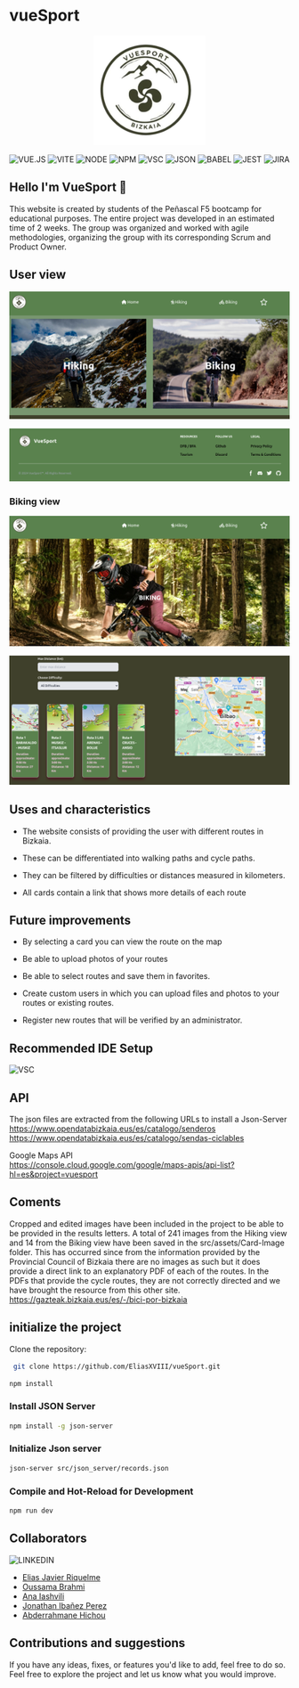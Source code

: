 # vueSport
<p align="center">
  <img src="https://github.com/EliasXVIII/vueSport/blob/dev/src/assets/Readme-Img/Logo.png" alt="VueSport" style="margin: auto; width: 200px;">
</p>


![VUE.JS](https://img.shields.io/badge/Vue%20js-35495E?style=for-the-badge&logo=vuedotjs&logoColor=4FC08D)
![VITE](https://img.shields.io/badge/Vite-B73BFE?style=for-the-badge&logo=vite&logoColor=FFD62E)
![NODE](https://img.shields.io/badge/Node%20js-339933?style=for-the-badge&logo=nodedotjs&logoColor=white)
![NPM](https://img.shields.io/badge/npm-CB3837?style=for-the-badge&logo=npm&logoColor=white)
![VSC](https://img.shields.io/badge/Visual_Studio_Code-0078D4?style=for-the-badge&logo=visual%20studio%20code&logoColor=white)
![JSON](https://img.shields.io/badge/json-5E5C5C?style=for-the-badge&logo=json&logoColor=white)
![BABEL](https://img.shields.io/badge/Babel-F9DC3E?style=for-the-badge&logo=babel&logoColor=white)
![JEST](https://img.shields.io/badge/Jest-C21325?style=for-the-badge&logo=jest&logoColor=white)
![JIRA](https://img.shields.io/badge/Jira-0052CC?style=for-the-badge&logo=Jira&logoColor=white)

## Hello I'm VueSport 👋

This website is created by students of the Peñascal F5 bootcamp for educational purposes.
The entire project was developed in an estimated time of 2 weeks.
The group was organized and worked with agile methodologies, organizing the group with its corresponding Scrum and Product Owner.

## User view

<p align="center">
  <img src="https://github.com/EliasXVIII/vueSport/blob/dev/src/assets/Readme-Img/img01.png" alt="VueSport" style="margin: auto;">
</p>
<p align="center">
  <img src="https://github.com/EliasXVIII/vueSport/blob/dev/src/assets/Readme-Img/img02.png" alt="VueSport" style="margin: auto;">
</p>

### Biking view

<p align="center">
  <img src="https://github.com/EliasXVIII/vueSport/blob/dev/src/assets/Readme-Img/img03.png" alt="VueSport" style="margin: auto;">
</p>
<p align="center">
  <img src="https://github.com/EliasXVIII/vueSport/blob/dev/src/assets/Readme-Img/img05.png" alt="VueSport" style="margin: auto;">
</p>

## Uses and characteristics 

- The website consists of providing the user with different routes in Bizkaia.

- These can be differentiated into walking paths and cycle paths.

- They can be filtered by difficulties or distances measured in kilometers.

- All cards contain a link that shows more details of each route

## Future improvements

- By selecting a card you can view the route on the map

- Be able to upload photos of your routes

- Be able to select routes and save them in favorites.

- Create custom users in which you can upload files and photos to your routes or existing routes.

- Register new routes that will be verified by an administrator.

## Recommended IDE Setup
  ![VSC](https://img.shields.io/badge/Visual_Studio_Code-0078D4?style=for-the-badge&logo=visual%20studio%20code&logoColor=white)

## API
The json files are extracted from the following URLs to install a Json-Server <br>
https://www.opendatabizkaia.eus/es/catalogo/senderos <br>
https://www.opendatabizkaia.eus/es/catalogo/sendas-ciclables <br>

Google Maps API <br>
https://console.cloud.google.com/google/maps-apis/api-list?hl=es&project=vuesport


## Coments

Cropped and edited images have been included in the project to be able to be provided in the results letters. A total of 241 images from the Hiking view and 14 from the Biking view have been saved in the src/assets/Card-Image folder.
This has occurred since from the information provided by the Provincial Council of Bizkaia there are no images as such but it does provide a direct link to an explanatory PDF of each of the routes. In the PDFs that provide the cycle routes, they are not correctly directed and we have brought the resource from this other site. <br>
https://gazteak.bizkaia.eus/es/-/bici-por-bizkaia

## initialize the project
 
Clone the repository:
 
  ```bash
   git clone https://github.com/EliasXVIII/vueSport.git
  ```

```sh
npm install 
```
### Install JSON Server
```sh
npm install -g json-server 
```
### Initialize Json server
```sh
json-server src/json_server/records.json
```

### Compile and Hot-Reload for Development

```sh
npm run dev
```

## Collaborators
![LINKEDIN](https://img.shields.io/badge/LinkedIn-0077B5?style=for-the-badge&logo=linkedin&logoColor=white)

- [Elias Javier Riquelme](https://www.linkedin.com/in/elias-javier-riquelme-b62655297/)
- [Oussama Brahmi](https://www.linkedin.com/in/oussama-brahmi-b1551a280/)
- [Ana Iashvili](https://www.linkedin.com/in/anaiashvili/)
- [Jonathan Ibañez Perez](https://www.linkedin.com/in/jonathan-iba%C5%84ez-perez/)
- [Abderrahmane Hichou](https://www.linkedin.com/in/abderrahmane-hichou-95818a2ab/)

## Contributions and suggestions
If you have any ideas, fixes, or features you'd like to add, feel free to do so. Feel free to explore the project and let us know what you would improve.



